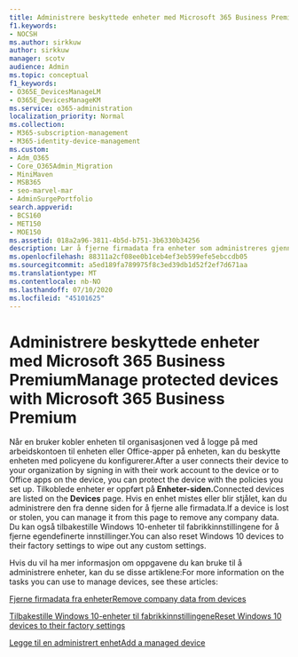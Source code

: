 ```yaml
---
title: Administrere beskyttede enheter med Microsoft 365 Business Premium
f1.keywords:
- NOCSH
ms.author: sirkkuw
author: sirkkuw
manager: scotv
audience: Admin
ms.topic: conceptual
f1_keywords:
- O365E_DevicesManageLM
- O365E_DevicesManageKM
ms.service: o365-administration
localization_priority: Normal
ms.collection:
- M365-subscription-management
- M365-identity-device-management
ms.custom:
- Adm_O365
- Core_O365Admin_Migration
- MiniMaven
- MSB365
- seo-marvel-mar
- AdminSurgePortfolio
search.appverid:
- BCS160
- MET150
- MOE150
ms.assetid: 018a2a96-3811-4b5d-b751-3b6330b34256
description: Lær å fjerne firmadata fra enheter som administreres gjennom beskyttelsespolicyer, samt tilbakestille Windows 10-enheter til fabrikkinnstillingene.
ms.openlocfilehash: 88311a2cf08ee0b1ceb4ef3eb599efe5ebccdb05
ms.sourcegitcommit: a5ed189fa789975f8c3ed39db1d52f2ef7d671aa
ms.translationtype: MT
ms.contentlocale: nb-NO
ms.lasthandoff: 07/10/2020
ms.locfileid: "45101625"
---
```

# <a name="manage-protected-devices-with-microsoft-365-business-premium"></a><span data-ttu-id="d50d5-103">Administrere beskyttede enheter med Microsoft 365 Business Premium</span><span class="sxs-lookup"><span data-stu-id="d50d5-103">Manage protected devices with Microsoft 365 Business Premium</span></span>

<span data-ttu-id="d50d5-104">Når en bruker kobler enheten til organisasjonen ved å logge på med arbeidskontoen til enheten eller Office-apper på enheten, kan du beskytte enheten med policyene du konfigurerer.</span><span class="sxs-lookup"><span data-stu-id="d50d5-104">After a user connects their device to your organization by signing in with their work account to the device or to Office apps on the device, you can protect the device with the policies you set up.</span></span> <span data-ttu-id="d50d5-105">Tilkoblede enheter er oppført på **Enheter-siden.**</span><span class="sxs-lookup"><span data-stu-id="d50d5-105">Connected devices are listed on the **Devices** page.</span></span> <span data-ttu-id="d50d5-106">Hvis en enhet mistes eller blir stjålet, kan du administrere den fra denne siden for å fjerne alle firmadata.</span><span class="sxs-lookup"><span data-stu-id="d50d5-106">If a device is lost or stolen, you can manage it from this page to remove any company data.</span></span> <span data-ttu-id="d50d5-107">Du kan også tilbakestille Windows 10-enheter til fabrikkinnstillingene for å fjerne egendefinerte innstillinger.</span><span class="sxs-lookup"><span data-stu-id="d50d5-107">You can also reset Windows 10 devices to their factory settings to wipe out any custom settings.</span></span> 

<span data-ttu-id="d50d5-108">Hvis du vil ha mer informasjon om oppgavene du kan bruke til å administrere enheter, kan du se disse artiklene:</span><span class="sxs-lookup"><span data-stu-id="d50d5-108">For more information on the tasks you can use to manage devices, see these articles:</span></span> 
  
[<span data-ttu-id="d50d5-109">Fjerne firmadata fra enheter</span><span class="sxs-lookup"><span data-stu-id="d50d5-109">Remove company data from devices</span></span>](remove-company-data.md)
  
[<span data-ttu-id="d50d5-110">Tilbakestille Windows 10-enheter til fabrikkinnstillingene</span><span class="sxs-lookup"><span data-stu-id="d50d5-110">Reset Windows 10 devices to their factory settings</span></span>](reset-devices-to-factory-settings.md)

[<span data-ttu-id="d50d5-111">Legge til en administrert enhet</span><span class="sxs-lookup"><span data-stu-id="d50d5-111">Add a managed device</span></span>](https://docs.microsoft.com/microsoft-365/business/app-protection-settings-for-android-and-ios)
  

